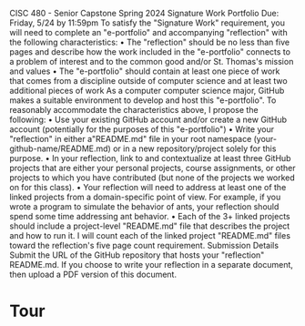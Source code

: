 CISC 480 - Senior Capstone
Spring 2024
Signature Work Portfolio
Due: Friday, 5/24 by 11:59pm
To satisfy the "Signature Work" requirement, you will need to complete an "e-portfolio"
and accompanying "reflection" with the following characteristics:
• The "reflection" should be no less than five pages and describe how the work
included in the "e-portfolio" connects to a problem of interest and to the common
good and/or St. Thomas's mission and values
• The "e-portfolio" should contain at least one piece of work that comes from a
discipline outside of computer science and at least two additional pieces of work
As a computer computer science major, GitHub makes a suitable environment to
develop and host this "e-portfolio". To reasonably accommodate the characteristics
above, I propose the following:
• Use your existing GitHub account and/or create a new GitHub account (potentially
for the purposes of this "e-portfolio")
• Write your "reflection" in either a"README.md" file in your root namespace (your-
github-name/README.md) or in a new repository/project solely for this purpose.
• In your reflection, link to and contextualize at least three GitHub projects that are
either your personal projects, course assignments, or other projects to which you
have contributed (but none of the projects we worked on for this class).
• Your reflection will need to address at least one of the linked projects from a
domain-specific point of view. For example, if you wrote a program to simulate the
behavior of ants, your reflection should spend some time addressing ant behavior.
• Each of the 3+ linked projects should include a project-level "README.md" file that
describes the project and how to run it. I will count each of the linked project
"README.md" files toward the reflection's five page count requirement.
Submission Details
Submit the URL of the GitHub repository that hosts your "reflection" README.md. If
you choose to write your reflection in a separate document, then upload a PDF version
of this document.
# Tour
